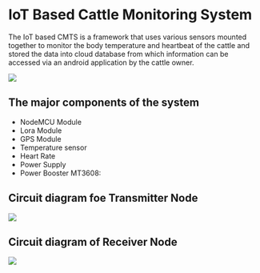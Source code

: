 # IoT Based Cattle Monitoring System

The IoT based CMTS is a framework that uses various sensors mounted together to monitor the body temperature and heartbeat of the cattle and stored the data into cloud database from which information can be accessed via an android application by the cattle owner.

![](https://github.com/hirokjyoti-k/Cattle-Tracker/blob/master/images/receiver.jpg)

## The major components of the system

- NodeMCU Module
- Lora Module
- GPS Module
- Temperature sensor
- Heart Rate 
- Power Supply
- Power Booster MT3608:


## Circuit diagram foe Transmitter Node
![](https://github.com/hirokjyoti-k/Cattle-Tracker/blob/master/images/transmitter.jpg) 



## Circuit diagram of Receiver Node
![](https://github.com/hirokjyoti-k/Cattle-Tracker/blob/master/images/receiver.jpg)


